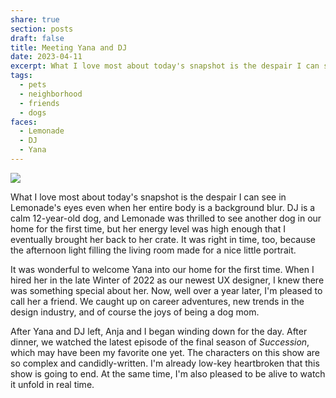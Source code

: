 ```yaml
---
share: true
section: posts
draft: false
title: Meeting Yana and DJ
date: 2023-04-11
excerpt: What I love most about today's snapshot is the despair I can see in Lemonade's eyes even when her entire body is a background blur.
tags:
  - pets
  - neighborhood
  - friends
  - dogs
faces:
  - Lemonade
  - DJ
  - Yana
---
```



![](https://res.cloudinary.com/dbi2zounq/image/upload/v1681285678/zinzy.website/2023-04-11_qaysnk.jpg)

What I love most about today's snapshot is the despair I can see in Lemonade's eyes even when her entire body is a background blur. DJ is a calm 12-year-old dog, and Lemonade was thrilled to see another dog in our home for the first time, but her energy level was high enough that I eventually brought her back to her crate. It was right in time, too, because the afternoon light filling the living room made for a nice little portrait.

It was wonderful to welcome Yana into our home for the first time. When I hired her in the late Winter of 2022 as our newest UX designer, I knew there was something special about her. Now, well over a year later, I'm pleased to call her a friend. We caught up on career adventures, new trends in the design industry, and of course the joys of being a dog mom.

After Yana and DJ left, Anja and I began winding down for the day. After dinner, we watched the latest episode of the final season of _Succession_, which may have been my favorite one yet. The characters on this show are so complex and candidly-written. I'm already low-key heartbroken that this show is going to end. At the same time, I'm also pleased to be alive to watch it unfold in real time.